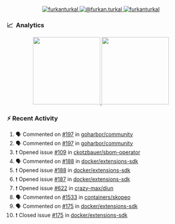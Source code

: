 <p align="center">
  <a href="https://linkedin.com/in/furkanturkal" target="blank">
    <img src="https://img.shields.io/badge/linkedin-%230077B5.svg?&style=for-the-badge&logo=linkedin&logoColor=white" alt="furkanturkal" />
  </a>
  <a href="https://medium.com/@furkan.turkal" target="blank">
    <img src="https://img.shields.io/badge/medium-%2312100E.svg?&style=for-the-badge&logo=medium&logoColor=white" alt="@furkan.turkal" />
  </a>
  <a href="https://twitter.com/furkanturkaI" target="blank">
    <img src="https://img.shields.io/badge/Twitter-1DA1F2?style=for-the-badge&logo=twitter&logoColor=white" alt="furkanturkaI" />
  </a>
</p>

### 📈 &nbsp;Analytics

<p align="center">
  <a href="https://coderstats.net/github/#Dentrax">
    <img height="180em" src="https://github-readme-stats-eight-theta.vercel.app/api?username=Dentrax&show_icons=true&theme=algolia&include_all_commits=true&count_private=true&line_height=26"/>
    <img height="180em" src="https://github-readme-stats-eight-theta.vercel.app/api/top-langs/?username=Dentrax&layout=compact&langs_count=8&theme=algolia&line_height=26"/>
  </a>
</p>

### :zap: Recent Activity

<!--START_SECTION:activity-->
1. 🗣 Commented on [#197](https://github.com/goharbor/community/issues/197) in [goharbor/community](https://github.com/goharbor/community)
2. 🗣 Commented on [#197](https://github.com/goharbor/community/issues/197) in [goharbor/community](https://github.com/goharbor/community)
3. ❗️ Opened issue [#109](https://github.com/ckotzbauer/sbom-operator/issues/109) in [ckotzbauer/sbom-operator](https://github.com/ckotzbauer/sbom-operator)
4. 🗣 Commented on [#188](https://github.com/docker/extensions-sdk/issues/188) in [docker/extensions-sdk](https://github.com/docker/extensions-sdk)
5. ❗️ Opened issue [#188](https://github.com/docker/extensions-sdk/issues/188) in [docker/extensions-sdk](https://github.com/docker/extensions-sdk)
6. ❗️ Opened issue [#187](https://github.com/docker/extensions-sdk/issues/187) in [docker/extensions-sdk](https://github.com/docker/extensions-sdk)
7. ❗️ Opened issue [#622](https://github.com/crazy-max/diun/issues/622) in [crazy-max/diun](https://github.com/crazy-max/diun)
8. 🗣 Commented on [#1533](https://github.com/containers/skopeo/issues/1533) in [containers/skopeo](https://github.com/containers/skopeo)
9. 🗣 Commented on [#175](https://github.com/docker/extensions-sdk/issues/175) in [docker/extensions-sdk](https://github.com/docker/extensions-sdk)
10. ❗️ Closed issue [#175](https://github.com/docker/extensions-sdk/issues/175) in [docker/extensions-sdk](https://github.com/docker/extensions-sdk)
<!--END_SECTION:activity-->
